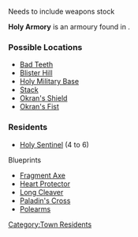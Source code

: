 Needs to include weapons stock

**Holy Armory** is an armoury found in [](02%20-%20Projects%20&%20Wikis/Kenshi/Kenshi%20Wiki/Kenshi%20Wiki%20Template/The_Holy_Nation.md).

### Possible Locations

- [Bad Teeth](Bad_Teeth.md "wikilink")
- [Blister Hill](Blister_Hill.md "wikilink")
- [Holy Military Base](Holy_Military_Base.md "wikilink")
- [Stack](Stack.md "wikilink")
- [Okran's Shield](Okran's_Shield.md "wikilink")
- [Okran's Fist](Okran's_Fist.md "wikilink")

### Residents

- [Holy Sentinel](Holy_Sentinel.md "wikilink") (4 to 6)

Blueprints

- [Fragment Axe](Fragment_Axe.md "wikilink")
- [Heart Protector](Heart_Protector.md "wikilink")
- [Long Cleaver](Long_Cleaver.md "wikilink")
- [Paladin's Cross](Paladin's_Cross.md "wikilink")
- [Polearms](Polearms.md "wikilink")

[Category:Town Residents](Category:Town_Residents "wikilink")